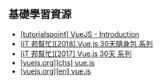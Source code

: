 ## 基礎學習資源
- [[tutorialspoint] VueJS - Introduction](https://www.tutorialspoint.com/vuejs/vuejs_introduction.htm)
- [[iT 邦幫忙][2018] Vue.js 30天隨身包 系列](https://ithelp.ithome.com.tw/users/20107673/ironman/1470)
- [[iT 邦幫忙][2017] Vue.js 30天 系列](https://ithelp.ithome.com.tw/users/20103424/ironman/1049)
- [[vuejs.org][chs] vue.js](https://cn.vuejs.org/v2/guide/index.html)
- [[vuejs.org][en] vue.js](https://vuejs.org/v2/guide/)
